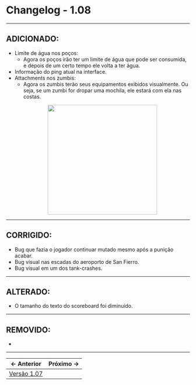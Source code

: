 # Changelog - 1.08

---

## **ADICIONADO**:
- Limite de água nos poços:
  -  Agora os poços irão ter um limite de água que pode ser consumida, e depois de um certo tempo ele volta a ter água.
- Informação do ping atual na interface.
- Attachments nos zumbis:
  - Agora os zumbis terão seus equipamentos exibidos visualmente. Ou seja, se um zumbi for dropar uma mochila, ele estará com ela nas costas.
  <p align='center'>
    <img src="https://user-images.githubusercontent.com/89032856/187016411-6e83fce5-39fd-45f3-a4a6-669a3a5473ac.png" height=300/>
  </p>

---

## **CORRIGIDO**:
- Bug que fazia o jogador continuar mutado mesmo após a punição acabar.
- Bug visual nas escadas do aeroporto de San Fierro.
- Bug visual em um dos tank-crashes.
---

## **ALTERADO**:
- O tamanho do texto do scoreboard foi diminuído.
---

## **REMOVIDO**:
- 
---

← Anterior             |  Próximo →
:-------------------------:|:-------------------------:
[Versão 1.07](https://stoneagemta.com/releases/dayz/1.07) |
